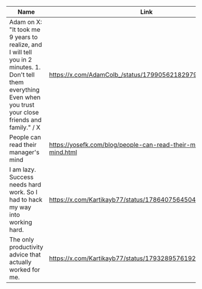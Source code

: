 | Name        | Link           | 
| ------------- | ------------ | 
| Adam on X: "It took me 9 years to realize, and I will tell you in 2 minutes. 1. Don't tell them everything Even when you trust your close friends and family." / X | https://x.com/AdamColb_/status/1799056218297930088 | 2024-12-31T16:41:49.884Z |
  | People can read their manager's mind | https://yosefk.com/blog/people-can-read-their-managers-mind.html | 2024-12-31T01:34:39.000Z |
  | I am lazy. Success needs hard work. So I had to hack my way into working hard. | https://x.com/Kartikayb77/status/1786407564504392047 | 2024-12-31T01:34:09.258Z |
  | The only productivity advice that actually worked for me. | https://x.com/Kartikayb77/status/1793289576192286872/photo/1 | 2024-12-31T01:28:35.362Z |
